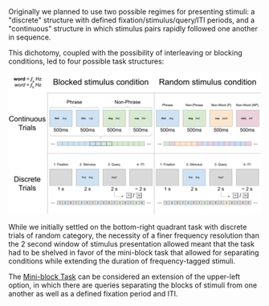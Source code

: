 Originally we planned to use two possible regimes for presenting stimuli: a "discrete" structure with defined fixation/stimulus/query/ITI periods, and a "continuous" structure in which stimulus pairs rapidly followed one another in sequence. 

This dichotomy, coupled with the possibility of interleaving or blocking conditions, led to four possible task structures:

![disc v cont](../assets/discrete_v_cont_tasks.png)

While we initially settled on the bottom-right quadrant task with discrete trials of random category, the necessity of a finer frequency resolution than the 2 second window of stimulus presentation allowed meant that the task had to be shelved in favor of the mini-block task that allowed for separating conditions while extending the duration of frequency-tagged stimuli.

The [Mini-block Task](Mini-block%20Task.md) can be considered an extension of the upper-left option, in which there are queries separating the blocks of stimuli from one another as well as a defined fixation period and ITI.